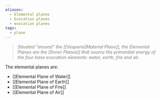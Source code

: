 ```yaml
---
aliases:
  - Elemental planes
  - Evocation planes
  - evocation planes
tags:
  - plane
---
```

> *<span style="color:rgb(125, 125, 125)">Situated "around" the [[Vesperia|Material Plane]], the Elemental Planes are the [[Inner Planes]] that source the primordial energy of the four base evocation elements: water, earth, fire and air.</span>*

The elemental planes are:
- [[Elemental Plane of Water]]
- [[Elemental Plane of Earth]]
- [[Elemental Plane of Fire]]
- [[Elemental Plane of Air]]